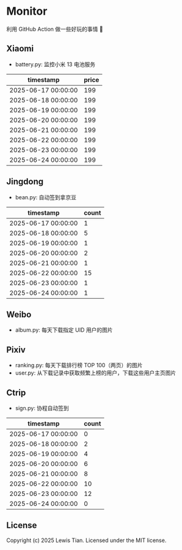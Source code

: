 # Monitor

利用 GitHub Action 做一些好玩的事情 🤣

## Xiaomi

- battery.py: 监控小米 13 电池服务

<!-- xiaomi13battery-start -->

| timestamp | price |
| --- | --- |
| 2025-06-17 00:00:00 | 199 |
| 2025-06-18 00:00:00 | 199 |
| 2025-06-19 00:00:00 | 199 |
| 2025-06-20 00:00:00 | 199 |
| 2025-06-21 00:00:00 | 199 |
| 2025-06-22 00:00:00 | 199 |
| 2025-06-23 00:00:00 | 199 |
| 2025-06-24 00:00:00 | 199 |

<!-- xiaomi13battery-end -->

## Jingdong

- bean.py: 自动签到拿京豆

<!-- jingdongbean-start -->

| timestamp | count |
| --- | --- |
| 2025-06-17 00:00:00 | 1 |
| 2025-06-18 00:00:00 | 5 |
| 2025-06-19 00:00:00 | 1 |
| 2025-06-20 00:00:00 | 2 |
| 2025-06-21 00:00:00 | 1 |
| 2025-06-22 00:00:00 | 15 |
| 2025-06-23 00:00:00 | 1 |
| 2025-06-24 00:00:00 | 1 |

<!-- jingdongbean-end -->

## Weibo

- album.py: 每天下载指定 UID 用户的图片

## Pixiv

- ranking.py: 每天下载排行榜 TOP 100（两页）的图片
- user.py: 从下载记录中获取频繁上榜的用户，下载这些用户主页图片

## Ctrip

- sign.py: 协程自动签到

<!-- ctrip_sign-start -->

| timestamp | count |
| --- | --- |
| 2025-06-17 00:00:00 | 0 |
| 2025-06-18 00:00:00 | 2 |
| 2025-06-19 00:00:00 | 4 |
| 2025-06-20 00:00:00 | 6 |
| 2025-06-21 00:00:00 | 8 |
| 2025-06-22 00:00:00 | 10 |
| 2025-06-23 00:00:00 | 12 |
| 2025-06-24 00:00:00 | 0 |

<!-- ctrip_sign-end -->

## License

Copyright (c) 2025 Lewis Tian. Licensed under the MIT license.
